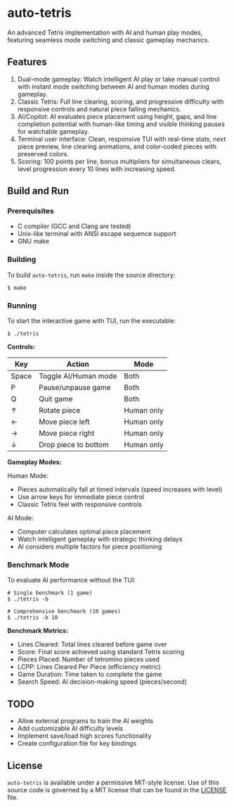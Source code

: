 # auto-tetris
An advanced Tetris implementation with AI and human play modes, featuring seamless mode switching and classic gameplay mechanics.

## Features
1. Dual-mode gameplay: Watch intelligent AI play or take manual control with instant mode switching between AI and human modes during gameplay.
2. Classic Tetris: Full line clearing, scoring, and progressive difficulty with responsive controls and natural piece falling mechanics.
3. AI/Copilot: AI evaluates piece placement using height, gaps, and line completion potential with human-like timing and visible thinking pauses for watchable gameplay.
4. Terminal user interface: Clean, responsive TUI with real-time stats, next piece preview, line clearing animations, and color-coded pieces with preserved colors.
5. Scoring: 100 points per line, bonus multipliers for simultaneous clears, level progression every 10 lines with increasing speed.

## Build and Run

### Prerequisites
* C compiler (GCC and Clang are tested)
* Unix-like terminal with ANSI escape sequence support
* GNU make

### Building
To build `auto-tetris`, run `make` inside the source directory:
```shell
$ make
```

### Running
To start the interactive game with TUI, run the executable:
```shell
$ ./tetris
```

**Controls:**

| Key | Action | Mode |
|-----|--------|------|
| Space | Toggle AI/Human mode | Both |
| P | Pause/unpause game | Both |
| Q | Quit game | Both |
| ↑ | Rotate piece | Human only |
| ← | Move piece left | Human only |
| → | Move piece right | Human only |
| ↓ | Drop piece to bottom | Human only |

**Gameplay Modes:**

Human Mode:
- Pieces automatically fall at timed intervals (speed increases with level)
- Use arrow keys for immediate piece control
- Classic Tetris feel with responsive controls

AI Mode:  
- Computer calculates optimal piece placement
- Watch intelligent gameplay with strategic thinking delays
- AI considers multiple factors for piece positioning

### Benchmark Mode
To evaluate AI performance without the TUI:
```shell
# Single benchmark (1 game)
$ ./tetris -b

# Comprehensive benchmark (10 games)
$ ./tetris -b 10
```

**Benchmark Metrics:**
- Lines Cleared: Total lines cleared before game over
- Score: Final score achieved using standard Tetris scoring
- Pieces Placed: Number of tetromino pieces used
- LCPP: Lines Cleared Per Piece (efficiency metric)
- Game Duration: Time taken to complete the game
- Search Speed: AI decision-making speed (pieces/second)

## TODO
* Allow external programs to train the AI weights
* Add customizable AI difficulty levels
* Implement save/load high scores functionality
* Create configuration file for key bindings

## License
`auto-tetris` is available under a permissive MIT-style license.
Use of this source code is governed by a MIT license that can be found in the [LICENSE](LICENSE) file.
